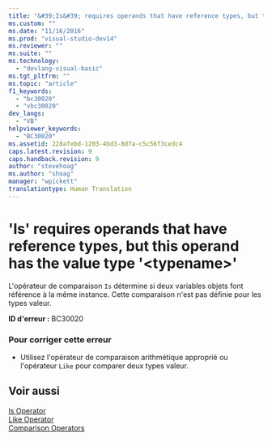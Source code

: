 ```yaml
---
title: "&#39;Is&#39; requires operands that have reference types, but this operand has the value type &#39;&lt;typename&gt;&#39; | Microsoft Docs"
ms.custom: ""
ms.date: "11/16/2016"
ms.prod: "visual-studio-dev14"
ms.reviewer: ""
ms.suite: ""
ms.technology: 
  - "devlang-visual-basic"
ms.tgt_pltfrm: ""
ms.topic: "article"
f1_keywords: 
  - "bc30020"
  - "vbc30020"
dev_langs: 
  - "VB"
helpviewer_keywords: 
  - "BC30020"
ms.assetid: 228afebd-1203-4bd3-8d7a-c5c56f3cedc4
caps.latest.revision: 9
caps.handback.revision: 9
author: "stevehoag"
ms.author: "shoag"
manager: "wpickett"
translationtype: Human Translation
---
```

# &#39;Is&#39; requires operands that have reference types, but this operand has the value type &#39;&lt;typename&gt;&#39;
L'opérateur de comparaison `Is` détermine si deux variables objets font référence à la même instance.  Cette comparaison n'est pas définie pour les types valeur.  
  
 **ID d'erreur :** BC30020  
  
### Pour corriger cette erreur  
  
-   Utilisez l'opérateur de comparaison arithmétique approprié ou l'opérateur `Like` pour comparer deux types valeur.  
  
## Voir aussi  
 [Is Operator](../../../visual-basic/language-reference/operators/is-operator.md)   
 [Like Operator](../../../visual-basic/language-reference/operators/like-operator.md)   
 [Comparison Operators](../../../visual-basic/language-reference/operators/comparison-operators.md)